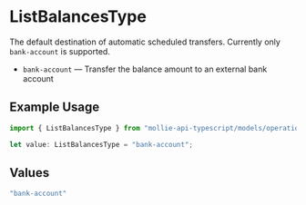 # ListBalancesType

The default destination of automatic scheduled transfers. Currently only `bank-account` is supported.

* `bank-account` — Transfer the balance amount to an external bank account

## Example Usage

```typescript
import { ListBalancesType } from "mollie-api-typescript/models/operations";

let value: ListBalancesType = "bank-account";
```

## Values

```typescript
"bank-account"
```